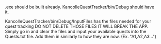 .exe should be built already. KancolleQuestTracker/bin/Debug should have it. 

KancolleQuestTracker/bin/Debug/InputFiles has the files needed for your quest tracking DO NOT DELETE THOSE FILES IT WILL BREAK THE APP.
Simply go in and clear the files and input your available quests into the Quests.txt file. Add them in similarly to how they are now. (Ex. "A1,A2,A3...")
